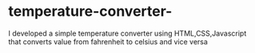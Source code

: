 # temperature-converter-
I developed a simple temperature converter using HTML,CSS,Javascript that converts value from fahrenheit to celsius and vice versa
